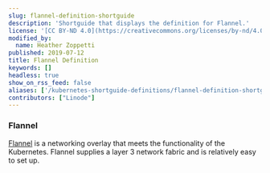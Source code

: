 ```yaml
---
slug: flannel-definition-shortguide
description: 'Shortguide that displays the definition for Flannel.'
license: '[CC BY-ND 4.0](https://creativecommons.org/licenses/by-nd/4.0)'
modified_by:
  name: Heather Zoppetti
published: 2019-07-12
title: Flannel Definition
keywords: []
headless: true
show_on_rss_feed: false
aliases: ['/kubernetes-shortguide-definitions/flannel-definition-shortguide/']
contributors: ["Linode"]
---
```


### Flannel

[Flannel](https://github.com/coreos/flannel#flannel) is a networking overlay that meets the functionality of the Kubernetes. Flannel supplies a layer 3 network fabric and is relatively easy to set up.
